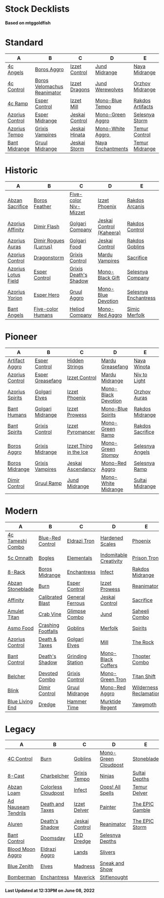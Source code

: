 # Stock Decklists
#### Based on mtggoldfish


# Standard

|                                A                                 |                                            B                                             |                               C                                |                                   D                                    |                                 E                                  |
|------------------------------------------------------------------|------------------------------------------------------------------------------------------|----------------------------------------------------------------|------------------------------------------------------------------------|--------------------------------------------------------------------|
|[4c Angels](./mtggoldfish/Standard/decks/4c_Angels.md)            |[Boros Aggro](./mtggoldfish/Standard/decks/Boros_Aggro.md)                                |[Izzet Control](./mtggoldfish/Standard/decks/Izzet_Control.md)  |[Jund Midrange](./mtggoldfish/Standard/decks/Jund_Midrange.md)          |[Naya Midrange](./mtggoldfish/Standard/decks/Naya_Midrange.md)      |
|[4c Control](./mtggoldfish/Standard/decks/4c_Control.md)          |[Boros Velomachus Reanimator](./mtggoldfish/Standard/decks/Boros_Velomachus_Reanimator.md)|[Izzet Dragons](./mtggoldfish/Standard/decks/Izzet_Dragons.md)  |[Jund Werewolves](./mtggoldfish/Standard/decks/Jund_Werewolves.md)      |[Orzhov Midrange](./mtggoldfish/Standard/decks/Orzhov_Midrange.md)  |
|[4c Ramp](./mtggoldfish/Standard/decks/4c_Ramp.md)                |[Esper Control](./mtggoldfish/Standard/decks/Esper_Control.md)                            |[Izzet Mill](./mtggoldfish/Standard/decks/Izzet_Mill.md)        |[Mono-Blue Tempo](./mtggoldfish/Standard/decks/Mono-Blue_Tempo.md)      |[Rakdos Artifacts](./mtggoldfish/Standard/decks/Rakdos_Artifacts.md)|
|[Azorius Control](./mtggoldfish/Standard/decks/Azorius_Control.md)|[Esper Midrange](./mtggoldfish/Standard/decks/Esper_Midrange.md)                          |[Jeskai Control](./mtggoldfish/Standard/decks/Jeskai_Control.md)|[Mono-Green Aggro](./mtggoldfish/Standard/decks/Mono-Green_Aggro.md)    |[Selesnya Storm](./mtggoldfish/Standard/decks/Selesnya_Storm.md)    |
|[Azorius Tempo](./mtggoldfish/Standard/decks/Azorius_Tempo.md)    |[Grixis Vampires](./mtggoldfish/Standard/decks/Grixis_Vampires.md)                        |[Jeskai Hinata](./mtggoldfish/Standard/decks/Jeskai_Hinata.md)  |[Mono-White Aggro ️](./mtggoldfish/Standard/decks/Mono-White_Aggro_️.md)|[Temur Control](./mtggoldfish/Standard/decks/Temur_Control.md)      |
|[Bant Midrange](./mtggoldfish/Standard/decks/Bant_Midrange.md)    |[Gruul Midrange](./mtggoldfish/Standard/decks/Gruul_Midrange.md)                          |[Jeskai Storm](./mtggoldfish/Standard/decks/Jeskai_Storm.md)    |[Naya Enchantments](./mtggoldfish/Standard/decks/Naya_Enchantments.md)  |[Temur Midrange](./mtggoldfish/Standard/decks/Temur_Midrange.md)    |


# Historic

|                                    A                                     |                                      B                                       |                                      C                                       |                                         D                                          |                                     E                                      |
|--------------------------------------------------------------------------|------------------------------------------------------------------------------|------------------------------------------------------------------------------|------------------------------------------------------------------------------------|----------------------------------------------------------------------------|
|[Abzan Sacrifice](./mtggoldfish/Historic/decks/Abzan_Sacrifice.md)        |[Boros Feather](./mtggoldfish/Historic/decks/Boros_Feather.md)                |[Five-color Niv-Mizzet](./mtggoldfish/Historic/decks/Five-color_Niv-Mizzet.md)|[Izzet Phoenix](./mtggoldfish/Historic/decks/Izzet_Phoenix.md)                      |[Rakdos Arcanis](./mtggoldfish/Historic/decks/Rakdos_Arcanis.md)            |
|[Azorius Affinity](./mtggoldfish/Historic/decks/Azorius_Affinity.md)      |[Dimir Flash](./mtggoldfish/Historic/decks/Dimir_Flash.md)                    |[Golgari Company](./mtggoldfish/Historic/decks/Golgari_Company.md)            |[Jeskai Control (Kaheera)](./mtggoldfish/Historic/decks/Jeskai_Control_(Kaheera).md)|[Rakdos Control](./mtggoldfish/Historic/decks/Rakdos_Control.md)            |
|[Azorius Auras](./mtggoldfish/Historic/decks/Azorius_Auras.md)            |[Dimir Rogues (Lurrus)](./mtggoldfish/Historic/decks/Dimir_Rogues_(Lurrus).md)|[Golgari Food](./mtggoldfish/Historic/decks/Golgari_Food.md)                  |[Jeskai Control](./mtggoldfish/Historic/decks/Jeskai_Control.md)                    |[Rakdos Goblins](./mtggoldfish/Historic/decks/Rakdos_Goblins.md)            |
|[Azorius Control](./mtggoldfish/Historic/decks/Azorius_Control.md)        |[Dragonstorm](./mtggoldfish/Historic/decks/Dragonstorm.md)                    |[Grixis Control](./mtggoldfish/Historic/decks/Grixis_Control.md)              |[Mardu Vampires](./mtggoldfish/Historic/decks/Mardu_Vampires.md)                    |[Sacrifice](./mtggoldfish/Historic/decks/Sacrifice.md)                      |
|[Azorius Lotus Field](./mtggoldfish/Historic/decks/Azorius_Lotus_Field.md)|[Esper Control](./mtggoldfish/Historic/decks/Esper_Control.md)                |[Grixis Death's Shadow](./mtggoldfish/Historic/decks/Grixis_Death's_Shadow.md)|[Mono-Black Gift](./mtggoldfish/Historic/decks/Mono-Black_Gift.md)                  |[Selesnya Company](./mtggoldfish/Historic/decks/Selesnya_Company.md)        |
|[Azorius Yorion](./mtggoldfish/Historic/decks/Azorius_Yorion.md)          |[Esper Hero](./mtggoldfish/Historic/decks/Esper_Hero.md)                      |[Gruul Aggro](./mtggoldfish/Historic/decks/Gruul_Aggro.md)                    |[Mono-Blue Devotion](./mtggoldfish/Historic/decks/Mono-Blue_Devotion.md)            |[Selesnya Enchantress](./mtggoldfish/Historic/decks/Selesnya_Enchantress.md)|
|[Bant Angels](./mtggoldfish/Historic/decks/Bant_Angels.md)                |[Five-color Humans](./mtggoldfish/Historic/decks/Five-color_Humans.md)        |[Heliod Company](./mtggoldfish/Historic/decks/Heliod_Company.md)              |[Mono-Red Aggro](./mtggoldfish/Historic/decks/Mono-Red_Aggro.md)                    |[Simic Merfolk](./mtggoldfish/Historic/decks/Simic_Merfolk.md)              |


# Pioneer

|                                A                                |                                 B                                 |                                       C                                       |                                    D                                    |                                 E                                 |
|-----------------------------------------------------------------|-------------------------------------------------------------------|-------------------------------------------------------------------------------|-------------------------------------------------------------------------|-------------------------------------------------------------------|
|[Artifact Aggro](./mtggoldfish/Pioneer/decks/Artifact_Aggro.md)  |[Esper Control](./mtggoldfish/Pioneer/decks/Esper_Control.md)      |[Hidden Strings](./mtggoldfish/Pioneer/decks/Hidden_Strings.md)                |[Mardu Greasefang](./mtggoldfish/Pioneer/decks/Mardu_Greasefang.md)      |[Naya Winota](./mtggoldfish/Pioneer/decks/Naya_Winota.md)          |
|[Azorius Control](./mtggoldfish/Pioneer/decks/Azorius_Control.md)|[Esper Greasefang](./mtggoldfish/Pioneer/decks/Esper_Greasefang.md)|[Izzet Control](./mtggoldfish/Pioneer/decks/Izzet_Control.md)                  |[Mardu Midrange](./mtggoldfish/Pioneer/decks/Mardu_Midrange.md)          |[Niv to Light](./mtggoldfish/Pioneer/decks/Niv_to_Light.md)        |
|[Azorius Spirits](./mtggoldfish/Pioneer/decks/Azorius_Spirits.md)|[Golgari Elves](./mtggoldfish/Pioneer/decks/Golgari_Elves.md)      |[Izzet Phoenix](./mtggoldfish/Pioneer/decks/Izzet_Phoenix.md)                  |[Mono-Black Devotion](./mtggoldfish/Pioneer/decks/Mono-Black_Devotion.md)|[Orzhov Auras](./mtggoldfish/Pioneer/decks/Orzhov_Auras.md)        |
|[Bant Humans](./mtggoldfish/Pioneer/decks/Bant_Humans.md)        |[Golgari Midrange](./mtggoldfish/Pioneer/decks/Golgari_Midrange.md)|[Izzet Prowess](./mtggoldfish/Pioneer/decks/Izzet_Prowess.md)                  |[Mono-Blue Spirits](./mtggoldfish/Pioneer/decks/Mono-Blue_Spirits.md)    |[Rakdos Midrange](./mtggoldfish/Pioneer/decks/Rakdos_Midrange.md)  |
|[Bant Spirits](./mtggoldfish/Pioneer/decks/Bant_Spirits.md)      |[Grixis Control](./mtggoldfish/Pioneer/decks/Grixis_Control.md)    |[Izzet Pyromancer](./mtggoldfish/Pioneer/decks/Izzet_Pyromancer.md)            |[Mono-Green Ramp](./mtggoldfish/Pioneer/decks/Mono-Green_Ramp.md)        |[Rakdos Sacrifice](./mtggoldfish/Pioneer/decks/Rakdos_Sacrifice.md)|
|[Boros Aggro](./mtggoldfish/Pioneer/decks/Boros_Aggro.md)        |[Grixis Midrange](./mtggoldfish/Pioneer/decks/Grixis_Midrange.md)  |[Izzet Thing in the Ice](./mtggoldfish/Pioneer/decks/Izzet_Thing_in_the_Ice.md)|[Mono-Green Stompy](./mtggoldfish/Pioneer/decks/Mono-Green_Stompy.md)    |[Selesnya Angels](./mtggoldfish/Pioneer/decks/Selesnya_Angels.md)  |
|[Boros Midrange](./mtggoldfish/Pioneer/decks/Boros_Midrange.md)  |[Grixis Vampires](./mtggoldfish/Pioneer/decks/Grixis_Vampires.md)  |[Jeskai Ascendancy](./mtggoldfish/Pioneer/decks/Jeskai_Ascendancy.md)          |[Mono-Red Aggro](./mtggoldfish/Pioneer/decks/Mono-Red_Aggro.md)          |[Selesnya Ramp](./mtggoldfish/Pioneer/decks/Selesnya_Ramp.md)      |
|[Dimir Control](./mtggoldfish/Pioneer/decks/Dimir_Control.md)    |[Gruul Ramp](./mtggoldfish/Pioneer/decks/Gruul_Ramp.md)            |[Jund Midrange](./mtggoldfish/Pioneer/decks/Jund_Midrange.md)                  |[Mono-White Midrange](./mtggoldfish/Pioneer/decks/Mono-White_Midrange.md)|[Sultai Midrange](./mtggoldfish/Pioneer/decks/Sultai_Midrange.md)  |


# Modern

|                                A                                 |                                  B                                   |                                C                                 |                                      D                                       |                                      E                                       |
|------------------------------------------------------------------|----------------------------------------------------------------------|------------------------------------------------------------------|------------------------------------------------------------------------------|------------------------------------------------------------------------------|
|[4c Tameshi Combo](./mtggoldfish/Modern/decks/4c_Tameshi_Combo.md)|[Blue-Red Control](./mtggoldfish/Modern/decks/Blue-Red_Control.md)    |[Eldrazi Tron](./mtggoldfish/Modern/decks/Eldrazi_Tron.md)        |[Hardened Scales](./mtggoldfish/Modern/decks/Hardened_Scales.md)              |[Phoenix](./mtggoldfish/Modern/decks/Phoenix.md)                              |
|[5c Omnath](./mtggoldfish/Modern/decks/5c_Omnath.md)              |[Bogles](./mtggoldfish/Modern/decks/Bogles.md)                        |[Elementals](./mtggoldfish/Modern/decks/Elementals.md)            |[Indomitable Creativity](./mtggoldfish/Modern/decks/Indomitable_Creativity.md)|[Prison Tron](./mtggoldfish/Modern/decks/Prison_Tron.md)                      |
|[8-Rack](./mtggoldfish/Modern/decks/8-Rack.md)                    |[Boros Midrange](./mtggoldfish/Modern/decks/Boros_Midrange.md)        |[Enchantress](./mtggoldfish/Modern/decks/Enchantress.md)          |[Infect](./mtggoldfish/Modern/decks/Infect.md)                                |[Rakdos Midrange](./mtggoldfish/Modern/decks/Rakdos_Midrange.md)              |
|[Abzan Stoneblade](./mtggoldfish/Modern/decks/Abzan_Stoneblade.md)|[Burn](./mtggoldfish/Modern/decks/Burn.md)                            |[Esper Control](./mtggoldfish/Modern/decks/Esper_Control.md)      |[Izzet Prowess](./mtggoldfish/Modern/decks/Izzet_Prowess.md)                  |[Reanimator](./mtggoldfish/Modern/decks/Reanimator.md)                        |
|[Affinity](./mtggoldfish/Modern/decks/Affinity.md)                |[Calibrated Blast](./mtggoldfish/Modern/decks/Calibrated_Blast.md)    |[General Ferrous](./mtggoldfish/Modern/decks/General_Ferrous.md)  |[Jeskai Control](./mtggoldfish/Modern/decks/Jeskai_Control.md)                |[Sacrifice](./mtggoldfish/Modern/decks/Sacrifice.md)                          |
|[Amulet Titan](./mtggoldfish/Modern/decks/Amulet_Titan.md)        |[Crab Vine](./mtggoldfish/Modern/decks/Crab_Vine.md)                  |[Glimpse Combo](./mtggoldfish/Modern/decks/Glimpse_Combo.md)      |[Jund](./mtggoldfish/Modern/decks/Jund.md)                                    |[Saheeli Combo](./mtggoldfish/Modern/decks/Saheeli_Combo.md)                  |
|[Asmo Food](./mtggoldfish/Modern/decks/Asmo_Food.md)              |[Crashing Footfalls](./mtggoldfish/Modern/decks/Crashing_Footfalls.md)|[Goblins](./mtggoldfish/Modern/decks/Goblins.md)                  |[Merfolk](./mtggoldfish/Modern/decks/Merfolk.md)                              |[Spirits](./mtggoldfish/Modern/decks/Spirits.md)                              |
|[Azorius Control](./mtggoldfish/Modern/decks/Azorius_Control.md)  |[Death & Taxes](./mtggoldfish/Modern/decks/Death_&_Taxes.md)          |[Golgari Elves](./mtggoldfish/Modern/decks/Golgari_Elves.md)      |[Mill](./mtggoldfish/Modern/decks/Mill.md)                                    |[The Rock](./mtggoldfish/Modern/decks/The_Rock.md)                            |
|[Bant Control](./mtggoldfish/Modern/decks/Bant_Control.md)        |[Death's Shadow](./mtggoldfish/Modern/decks/Death's_Shadow.md)        |[Grinding Station](./mtggoldfish/Modern/decks/Grinding_Station.md)|[Mono-Black Coffers](./mtggoldfish/Modern/decks/Mono-Black_Coffers.md)        |[Thopter Combo](./mtggoldfish/Modern/decks/Thopter_Combo.md)                  |
|[Belcher](./mtggoldfish/Modern/decks/Belcher.md)                  |[Devoted Combo](./mtggoldfish/Modern/decks/Devoted_Combo.md)          |[Grixis Control](./mtggoldfish/Modern/decks/Grixis_Control.md)    |[Mono-Green Tron](./mtggoldfish/Modern/decks/Mono-Green_Tron.md)              |[Titan Shift](./mtggoldfish/Modern/decks/Titan_Shift.md)                      |
|[Blink](./mtggoldfish/Modern/decks/Blink.md)                      |[Dimir Control](./mtggoldfish/Modern/decks/Dimir_Control.md)          |[Gruul Midrange](./mtggoldfish/Modern/decks/Gruul_Midrange.md)    |[Mono-Red Aggro](./mtggoldfish/Modern/decks/Mono-Red_Aggro.md)                |[Wilderness Reclamation](./mtggoldfish/Modern/decks/Wilderness_Reclamation.md)|
|[Blue Living End](./mtggoldfish/Modern/decks/Blue_Living_End.md)  |[Dredge](./mtggoldfish/Modern/decks/Dredge.md)                        |[Hammer Time](./mtggoldfish/Modern/decks/Hammer_Time.md)          |[Murktide Regent](./mtggoldfish/Modern/decks/Murktide_Regent.md)              |[Yawgmoth](./mtggoldfish/Modern/decks/Yawgmoth.md)                            |


# Legacy

|                                   A                                    |                                   B                                    |                              C                               |                                    D                                     |                               E                                |
|------------------------------------------------------------------------|------------------------------------------------------------------------|--------------------------------------------------------------|--------------------------------------------------------------------------|----------------------------------------------------------------|
|[4C Control](./mtggoldfish/Legacy/decks/4C_Control.md)                  |[Burn](./mtggoldfish/Legacy/decks/Burn.md)                              |[Goblins](./mtggoldfish/Legacy/decks/Goblins.md)              |[Mono-Green Cloudpost](./mtggoldfish/Legacy/decks/Mono-Green_Cloudpost.md)|[Stoneblade](./mtggoldfish/Legacy/decks/Stoneblade.md)          |
|[8-Cast](./mtggoldfish/Legacy/decks/8-Cast.md)                          |[Charbelcher](./mtggoldfish/Legacy/decks/Charbelcher.md)                |[Grixis Tempo](./mtggoldfish/Legacy/decks/Grixis_Tempo.md)    |[Ninjas](./mtggoldfish/Legacy/decks/Ninjas.md)                            |[Sultai Depths](./mtggoldfish/Legacy/decks/Sultai_Depths.md)    |
|[Abzan Loam](./mtggoldfish/Legacy/decks/Abzan_Loam.md)                  |[Colorless Cloudpost](./mtggoldfish/Legacy/decks/Colorless_Cloudpost.md)|[Infect](./mtggoldfish/Legacy/decks/Infect.md)                |[Oops! All Spells](./mtggoldfish/Legacy/decks/Oops!_All_Spells.md)        |[Temur Delver](./mtggoldfish/Legacy/decks/Temur_Delver.md)      |
|[Ad Nauseam Tendrils](./mtggoldfish/Legacy/decks/Ad_Nauseam_Tendrils.md)|[Death and Taxes](./mtggoldfish/Legacy/decks/Death_and_Taxes.md)        |[Izzet Delver](./mtggoldfish/Legacy/decks/Izzet_Delver.md)    |[Painter](./mtggoldfish/Legacy/decks/Painter.md)                          |[The EPIC Gamble](./mtggoldfish/Legacy/decks/The_EPIC_Gamble.md)|
|[Aluren](./mtggoldfish/Legacy/decks/Aluren.md)                          |[Death's Shadow](./mtggoldfish/Legacy/decks/Death's_Shadow.md)          |[Jeskai Control](./mtggoldfish/Legacy/decks/Jeskai_Control.md)|[Reanimator](./mtggoldfish/Legacy/decks/Reanimator.md)                    |[The EPIC Storm](./mtggoldfish/Legacy/decks/The_EPIC_Storm.md)  |
|[Bant Control](./mtggoldfish/Legacy/decks/Bant_Control.md)              |[Doomsday](./mtggoldfish/Legacy/decks/Doomsday.md)                      |[LED Dredge](./mtggoldfish/Legacy/decks/LED_Dredge.md)        |[Selesnya Depths](./mtggoldfish/Legacy/decks/Selesnya_Depths.md)          |                                                                |
|[Blood Moon Aggro](./mtggoldfish/Legacy/decks/Blood_Moon_Aggro.md)      |[Eldrazi Aggro](./mtggoldfish/Legacy/decks/Eldrazi_Aggro.md)            |[Lands](./mtggoldfish/Legacy/decks/Lands.md)                  |[Slivers](./mtggoldfish/Legacy/decks/Slivers.md)                          |                                                                |
|[Blue Zenith](./mtggoldfish/Legacy/decks/Blue_Zenith.md)                |[Elves](./mtggoldfish/Legacy/decks/Elves.md)                            |[Madness](./mtggoldfish/Legacy/decks/Madness.md)              |[Sneak and Show](./mtggoldfish/Legacy/decks/Sneak_and_Show.md)            |                                                                |
|[Bomberman](./mtggoldfish/Legacy/decks/Bomberman.md)                    |[Enchantress](./mtggoldfish/Legacy/decks/Enchantress.md)                |[Maverick](./mtggoldfish/Legacy/decks/Maverick.md)            |[Stiflenought](./mtggoldfish/Legacy/decks/Stiflenought.md)                |                                                                |



#### Last Updated at 12:33PM on June 08, 2022